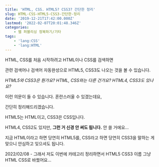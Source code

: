 ```yaml
---
title: 'HTML, CSS. HTML5? CSS3? 간단한 정리'
slug: HTML-CSS-HTML5-CSS3-간단한-정리
date: '2019-12-21T17:42:00.000Z'
lastmod: '2022-02-07T20:01:48.346Z'
categories:
    - 웹 퍼블리싱 정복하기/기타
tags:
    - 'lang:CSS'
    - 'lang:HTML'
---
```

HTML, CSS를 처음 시작하려고 HTML이나 CSS를 검색하면

관련 검색어나 검색어 자동완성으로 HTML5, CSS3도 나오는 것을 볼 수 있습니다.

_HTML5와 CSS3은 뭔가요? HTML, CSS와는 다른 건가요? HTML4, CSS3도 있나요?_

이런 의문이 들 수 있습니다. 혼란스러울 수 있겠는데요,

간단히 정리해드리겠습니다.

HTML5는 HTML이고, CSS3은 CSS입니다.

HTML4, CSS2도 있지만, **그런 거 신경 안 써도 됩니다.** 안 쓸 거에요...

지금 HTML이라고 하면 당연히 HTML5를, CSS라고 하면 당연히 CSS3을 말하는 게 맞으니 안심하고 잊으셔도 됩니다.

2022/02/08 - 그래서 저도 이번에 카테고리 정리하면서 HTML5 CSS3 이름 그냥 HTML CSS로 바꿨어요...
